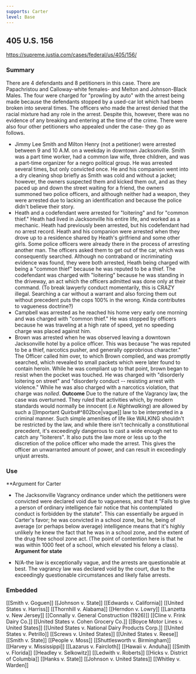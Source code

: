 ```yaml
---
supports: Carter
level: Base
---
```

## 405 U.S. 156

https://supreme.justia.com/cases/federal/us/405/156/

### Summary
There are 4 defendants and 8 petitioners in this case. There are Papachristou and Calloway-white females- and Melton and Johnson-Black Males. The four were charged for "prowling by auto" with the arrest being made because the defendants stopped by a used-car lot which had been broken into several times. The officers who made the arrest denied that the racial mixture had any role in the arrest. Despite this, however, there was no evidence of any breaking and entering at the time of the crime. There were also four other petitioners who appealed under the case- they go as follows.
* Jimmy Lee Smith and Milton Henry (not a petitioner) were arrested between 9 and 10 A.M. on a weekday in downtown Jacksonville. Smith was a part time worker, had a common law wife, three children, and was a part-time organizer for a negro political group. He was arrested several times, but only convicted once. He and his companion went into a dry cleaning shop briefly as Smith was cold and without a jacket; however, the owners suspected them and kicked them out, and as they paced up and down the street waiting for a friend, the owners summoned two police officers, and although neither had a weapon, they were arrested due to lacking an identification and because the police didn't believe their story.
* Heath and a codefendant were arrested for "loitering" and for "common thief." Heath had lived in Jacksonville his entire life, and worked as a mechanic. Heath had previously been arrested, but his codefendant had no arrest record. Heath and his companion were arrested when they drove up to a residence shared by Heath's girlfriend and some other girls. Some police officers were already there in the process of arresting another man. The officers asked them to get out of the car, which was consequently searched. Although no contraband or incriminating evidence was found, they were both arrested, Heath being charged with being a "common thief" because he was reputed to be a thief. The codefendant was charged with "loitering" because he was standing in the driveway, an act which the officers admitted was done only at their command. (To break lawyerly conduct momentarily, this is CRAZY illegal. Searching a car without a warrant and also forcing them out without precedent puts the cops 100% in the wrong. Kinda contributes to vagueness doctrine?)
* Campbell was arrested as he reached his home very early one morning and was charged with "common thief." He was stopped by officers because he was traveling at a high rate of speed, yet no speeding charge was placed against him.
* Brown was arrested when he was observed leaving a downtown Jacksonville hotel by a police officer. This was because "he was reputed to be a thief, narcotics pusher, and generally opprobrious character." The Officer called him over, to which Brown complied, and was promptly searched, which revealed to small packets which were later found to contain heroin. While he was compliant up to that point, brown began to resist when the pocket was touched.  He was charged with "disorderly loitering on street" and "disorderly conduct -- resisting arrest with violence." While he was also charged with a narcotics violation, that charge was _nolled_.
**Outcome**
	Due to the nature of the Vagrancy law, the case was overturned. They ruled that activities which, by modern standards would normally be innocent (i.e _Nightwalking_) are allowed by such a [[Important Quirbs#^802bce|vague]] law to be interpreted in a criminal manner. Such simple amenities of life like WALKING shouldn't be restricted by the law, and while there isn't technically a constitutional precedent, it's exceedingly dangerous to cast a wide enough net to catch any "loiterers".  It also puts the law more or less up to the discretion of the police officer who made the arrest. This gives the officer an unwarranted amount of power, and can result in exceedingly unjust arrests.
### Use 
**Argument for Carter
- The Jacksonville Vagrancy ordinance under which the petitioners were convicted were declared void due to vagueness, and that it "Fails to give a person of ordinary intelligence fair notice that his contemplated conduct is forbidden by the statute". This can essentially be argued in Carter's favor; he was convicted in a school zone, but he, being of average (or perhaps below average) intelligence means that it's highly unlikely he knew the fact that he was in a school zone, and the extent of the drug free school zone act. (The point of contention here is that he was within 1000 feet of a school, which elevated his felony a class).
**Argument for state**
* N/A-the law is exceptionally vague, and the arrests are questionable at best. The vagrancy law was declared void by the court, due to the exceedingly questionable circumstances and likely false arrests.
### Embedded

[[Smith v. Goguen]]
[[Johnson v. State]]
[[Edwards v. California]]
[[United States v. Harriss]]
[[Thornhill v. Alabama]]
[[Herndon v. Lowry]]
[[Lanzetta v. New Jersey]]
[[Connally v. General Construction (1926)]]
[[Cline v. Frink Dairy Co.]]
[[United States v. Cohen Grocery Co.]]
[[Boyce Motor Lines v. United States]]
[[United States v. National Dairy Products Corp.]]
[[United States v. Petrillo]]
[[Screws v. United States]]
[[United States v. Reese]]
[[Smith v. State]]
[[People v. Moss]]
[[Shuttlesworth v. Birmingham]]
[[Harvey v. Mississippi]]
[[Lazarus v. Faircloth]]
[[Hawaii v. Anduha]]
[[Smith v. Florida]]
[[Headley v. Selkowitz]]
[[Ledwith v. Roberts]]
[[Hicks v. District of Columbia]]
[[Hanks v. State]]
[[Johnson v. United States]]
[[Whitley v. Warden]]